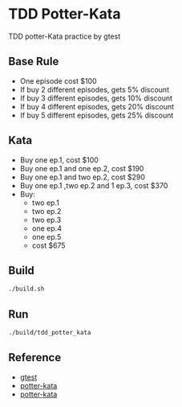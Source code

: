 # TDD Potter-Kata
TDD potter-Kata practice by gtest

## Base Rule

- One episode cost $100
- If buy 2 different episodes, gets 5% discount
- If buy 3 different episodes, gets 10% discount
- If buy 4 different episodes, gets 20% discount
- If buy 5 different episodes, gets 25% discount

## Kata

- Buy one ep.1, cost $100
- Buy one ep.1 and one ep.2, cost $190
- Buy one ep.1 and two ep.2, cost $290
- Buy one ep.1 ,two ep.2 and 1 ep.3, cost $370
- Buy:
  - two ep.1
  - two ep.2
  - two ep.3
  - one ep.4
  - one ep.5
  - cost $675

## Build

```bash
./build.sh
```

## Run

```bash
./build/tdd_potter_kata
```

## Reference

- [gtest](https://google.github.io/googletest/quickstart-cmake.html)
- [potter-kata](https://ihower.tw/blog/archives/8162)
- [potter-kata](https://codingdojo.org/kata/Potter/)
